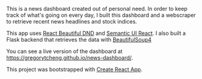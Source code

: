 This is a news dashboard created out of personal need. In order to keep track of what's going on every day, I built this dashboard and a webscraper to retrieve recent news headlines and stock indices.

This app uses [React Beautiful DND](https://github.com/atlassian/react-beautiful-dnd) and [Semantic UI React](https://github.com/Semantic-Org/Semantic-UI-React).
I also built a Flask backend that retrieves the data with [BeautifulSoup4](https://pypi.org/project/beautifulsoup4/)

You can see a live version of the dashboard at https://gregorytcheng.github.io/news-dashboard/.

This project was bootstrapped with [Create React App](https://github.com/facebook/create-react-app).
